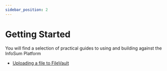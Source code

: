 ```yaml
---
sidebar_position: 2
---
```


# Getting Started

You will find a selection of practical guides to using and building against the InfoSum Platform

- [Uploading a file to FileVault](./uploading-a-file-to-a-filevault)


